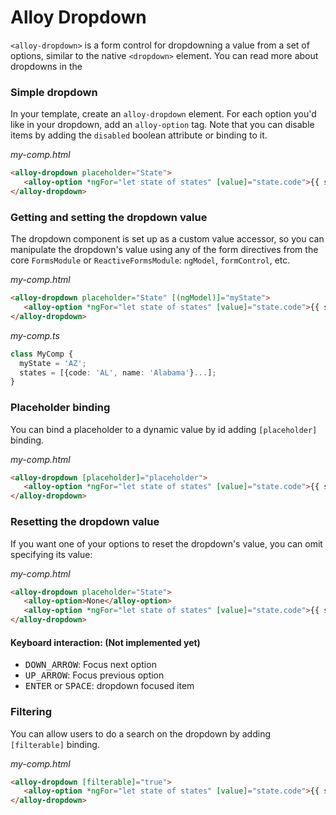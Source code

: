# Alloy Dropdown

`<alloy-dropdown>` is a form control for dropdowning a value from a set of options, similar to the native
`<dropdown>` element. You can read more about dropdowns in the

### Simple dropdown

In your template, create an `alloy-dropdown` element. For each option you'd like in your dropdown, add an
`alloy-option` tag. Note that you can disable items by adding the `disabled` boolean attribute or
binding to it.

*my-comp.html*
```html
<alloy-dropdown placeholder="State">
   <alloy-option *ngFor="let state of states" [value]="state.code">{{ state.name }}</alloy-option>
</alloy-dropdown>
```

### Getting and setting the dropdown value

The dropdown component is set up as a custom value accessor, so you can manipulate the dropdown's value using
any of the form directives from the core `FormsModule` or `ReactiveFormsModule`: `ngModel`, `formControl`, etc.

*my-comp.html*
```html
<alloy-dropdown placeholder="State" [(ngModel)]="myState">
   <alloy-option *ngFor="let state of states" [value]="state.code">{{ state.name }}</alloy-option>
</alloy-dropdown>
```

*my-comp.ts*
```ts
class MyComp {
  myState = 'AZ';
  states = [{code: 'AL', name: 'Alabama'}...];
}
```

### Placeholder binding

You can bind a placeholder to a dynamic value by id adding `[placeholder]` binding.

*my-comp.html*
```html
<alloy-dropdown [placeholder]="placeholder">
   <alloy-option *ngFor="let state of states" [value]="state.code">{{ state.name }}</alloy-option>
</alloy-dropdown>
```

### Resetting the dropdown value

If you want one of your options to reset the dropdown's value, you can omit specifying its value:

*my-comp.html*
```html
<alloy-dropdown placeholder="State">
   <alloy-option>None</alloy-option>
   <alloy-option *ngFor="let state of states" [value]="state.code">{{ state.name }}</alloy-option>
</alloy-dropdown>
```

#### Keyboard interaction: (Not implemented yet)
- <kbd>DOWN_ARROW</kbd>: Focus next option
- <kbd>UP_ARROW</kbd>: Focus previous option
- <kbd>ENTER</kbd> or <kbd>SPACE</kbd>: dropdown focused item

### Filtering

You can allow users to do a search on the dropdown by adding `[filterable]` binding.

*my-comp.html*
```html
<alloy-dropdown [filterable]="true">
   <alloy-option *ngFor="let state of states" [value]="state.code">{{ state.name }}</alloy-option>
</alloy-dropdown>
```